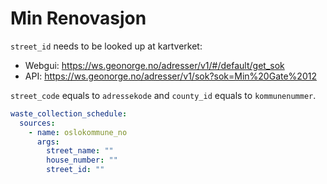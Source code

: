 # Min Renovasjon

`street_id` needs to be looked up at kartverket:

- Webgui: https://ws.geonorge.no/adresser/v1/#/default/get_sok
- API: https://ws.geonorge.no/adresser/v1/sok?sok=Min%20Gate%2012

`street_code` equals to `adressekode` and `county_id` equals to `kommunenummer`.

```yaml
waste_collection_schedule:
  sources:
    - name: oslokommune_no
      args:
        street_name: ""
        house_number: ""
        street_id: ""
```

